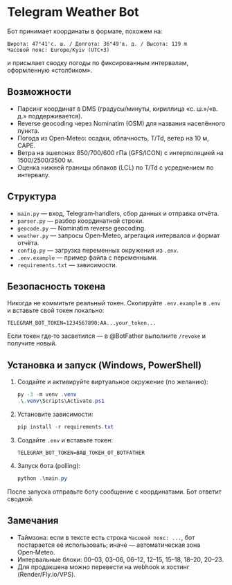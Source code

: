 # Telegram Weather Bot

Бот принимает координаты в формате, похожем на:

```
Широта: 47°41'с. ш. / Долгота: 36°49'в. д. / Высота: 119 m
Часовой пояс: Europe/Kyiv (UTC+3)
```

и присылает сводку погоды по фиксированным интервалам, оформленную «столбиком».

## Возможности
- Парсинг координат в DMS (градусы/минуты, кириллица «с. ш.»/«в. д.» поддерживается).
- Reverse geocoding через Nominatim (OSM) для названия населённого пункта.
- Погода из Open‑Meteo: осадки, облачность, T/Td, ветер на 10 м, CAPE.
- Ветра на эшелонах 850/700/600 гПа (GFS/ICON) с интерполяцией на 1500/2500/3500 м.
- Оценка нижней границы облаков (LCL) по T/Td с усреднением по интервалу.

## Структура
- `main.py` — вход, Telegram‑handlers, сбор данных и отправка отчёта.
- `parser.py` — разбор координатной строки.
- `geocode.py` — Nominatim reverse geocoding.
- `weather.py` — запросы Open‑Meteo, агрегация интервалов и формат отчёта.
- `config.py` — загрузка переменных окружения из `.env`.
- `.env.example` — пример файла с переменными.
- `requirements.txt` — зависимости.

## Безопасность токена
Никогда не коммитьте реальный токен. Скопируйте `.env.example` в `.env` и вставьте свой токен локально:

```
TELEGRAM_BOT_TOKEN=1234567890:AA...your_token...
```

Если токен где‑то засветился — в @BotFather выполните `/revoke` и получите новый.

## Установка и запуск (Windows, PowerShell)
1. Создайте и активируйте виртуальное окружение (по желанию):
   ```powershell
   py -3 -m venv .venv
   .\.venv\Scripts\Activate.ps1
   ```
2. Установите зависимости:
   ```powershell
   pip install -r requirements.txt
   ```
3. Создайте `.env` и вставьте токен:
   ```env
   TELEGRAM_BOT_TOKEN=ВАШ_ТОКЕН_ОТ_BOTFATHER
   ```
4. Запуск бота (polling):
   ```powershell
   python .\main.py
   ```

После запуска отправьте боту сообщение с координатами. Бот ответит сводкой.

## Замечания
- Таймзона: если в тексте есть строка `Часовой пояс: ...`, бот постарается её использовать; иначе — автоматическая зона Open‑Meteo.
- Интервальные блоки: 00–03, 03–06, 06–12, 12–15, 15–18, 18–20, 20–23.
- Для продакшена можно перевести на webhook и хостинг (Render/Fly.io/VPS).
